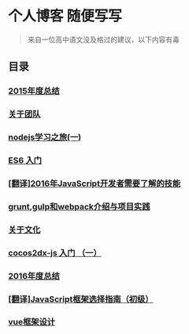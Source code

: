 # 个人博客 随便写写

> 来自一位高中语文没及格过的建议，以下内容有毒

## 目录

###  [2015年度总结](https://github.com/xxholly32/Blog/issues/1)
###  [关于团队](https://github.com/xxholly32/Blog/issues/2)
###  [nodejs学习之旅(一)](https://github.com/xxholly32/Blog/issues/3)
###  [ES6 入门](https://github.com/xxholly32/Blog/issues/4)
###  [[翻译]2016年JavaScript开发者需要了解的技能](https://github.com/xxholly32/Blog/issues/5)
###  [grunt,gulp和webpack介绍与项目实践](https://github.com/xxholly32/Blog/issues/6)
###  [关于文化](https://github.com/xxholly32/Blog/issues/7)
###  [cocos2dx-js 入门 （一）](https://github.com/xxholly32/Blog/issues/8)
###  [2016年度总结](https://github.com/xxholly32/Blog/issues/9)
###  [[翻译]JavaScript框架选择指南（初级）](https://github.com/xxholly32/Blog/issues/10)
###  [vue框架设计](https://github.com/xxholly32/Blog/issues/11)






